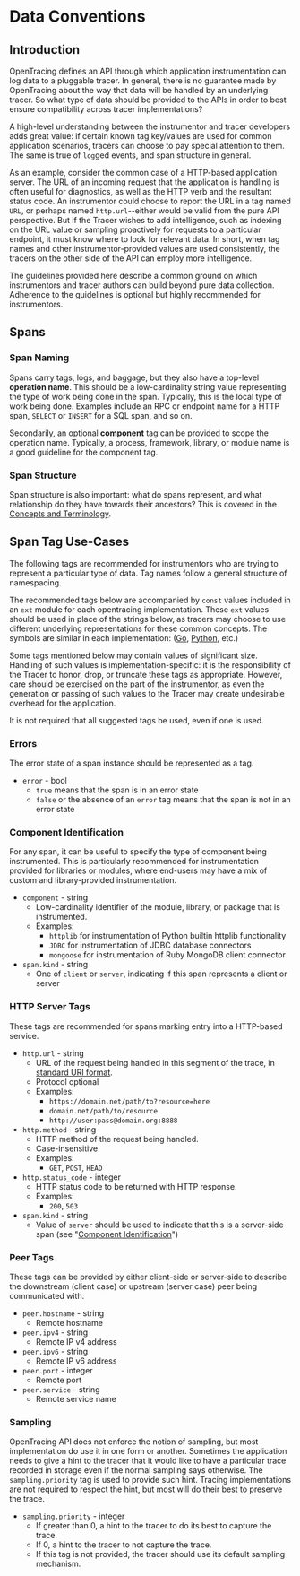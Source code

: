 # Data Conventions

## Introduction

OpenTracing defines an API through which application instrumentation can log data to a pluggable tracer. In general, there is no guarantee made by OpenTracing about the way that data will be handled by an underlying tracer. So what type of data should be provided to the APIs in order to best ensure compatibility across tracer implementations?

A high-level understanding between the instrumentor and tracer developers adds great value: if certain known tag key/values are used for common application scenarios, tracers can choose to pay special attention to them. The same is true of `log`ged events, and span structure in general.

As an example, consider the common case of a HTTP-based application server. The URL of an incoming request that the application is handling is often useful for diagnostics, as well as the HTTP verb and the resultant status code. An instrumentor could choose to report the URL in a tag named `URL`, or perhaps named `http.url`--either would be valid from the pure API perspective. But if the Tracer wishes to add intelligence, such as indexing on the URL value or sampling proactively for requests to a particular endpoint, it must know where to look for relevant data. In short, when tag names and other instrumentor-provided values are used consistently, the tracers on the other side of the API can employ more intelligence.

The guidelines provided here describe a common ground on which instrumentors and tracer authors can build beyond pure data collection. Adherence to the guidelines is optional but highly recommended for instrumentors.



## Spans


### Span Naming

Spans carry tags, logs, and baggage, but they also have a top-level **operation name**. This should be a low-cardinality string value representing the type of work being done in the span. Typically, this is the local type of work being done. Examples include an RPC or endpoint name for a HTTP span, `SELECT` or `INSERT` for a SQL span, and so on.

Secondarily, an optional **component** tag can be provided to scope the operation name. Typically, a process, framework, library, or module name is a good guideline for the component tag.

### Span Structure

Span structure is also important: what do spans represent, and what relationship do they have towards their ancestors?  This is covered in the [Concepts and Terminology](/pages/spec).


## Span Tag Use-Cases

The following tags are recommended for instrumentors who are trying to represent a particular type of data. Tag names follow a general structure of namespacing.

The recommended tags below are accompanied by `const` values included in an `ext` module for each opentracing implementation.  These `ext` values should be used in place of the strings below, as tracers may choose to use different underlying representations for these common concepts.  The symbols are similar in each implementation: ([Go](https://github.com/opentracing/opentracing-go/blob/master/ext/tags.go), [Python](https://github.com/opentracing/opentracing-python/blob/master/opentracing/ext/tags.py), etc.)

Some tags mentioned below may contain values of significant size. Handling of such values is implementation-specific: it is the responsibility of the Tracer to honor, drop, or truncate these tags as appropriate. However, care should be exercised on the part of the instrumentor, as even the generation or passing of such values to the Tracer may create undesirable overhead for the application.

It is not required that all suggested tags be used, even if one is used.

### Errors

The error state of a span instance should be represented as a tag.

* `error` - bool
    - `true` means that the span is in an error state
    - `false` or the absence of an `error` tag means that the span is not in an error state

### Component Identification

For any span, it can be useful to specify the type of component being instrumented. This is particularly recommended for instrumentation provided for libraries or modules, where end-users may have a mix of custom and library-provided instrumentation.

* `component` - string
    - Low-cardinality identifier of the module, library, or package that is instrumented.
    - Examples:
        - `httplib` for instrumentation of Python builtin httplib functionality
        - `JDBC` for instrumentation of JDBC database connectors
        - `mongoose` for instrumentation of Ruby MongoDB client connector
* `span.kind` - string
    - One of `client` or `server`, indicating if this span represents a client or server

### HTTP Server Tags

These tags are recommended for spans marking entry into a HTTP-based service.

* `http.url` - string
    - URL of the request being handled in this segment of the trace, in [standard URI format](https://en.wikipedia.org/wiki/Uniform_Resource_Identifier).
    - Protocol optional
    - Examples:
        - `https://domain.net/path/to?resource=here`
        - `domain.net/path/to/resource`
        - `http://user:pass@domain.org:8888`
* `http.method` - string
    - HTTP method of the request being handled.
    - Case-insensitive
    - Examples:
        - `GET`, `POST`, `HEAD`
* `http.status_code` - integer
    - HTTP status code to be returned with HTTP response.
    - Examples:
        - `200`, `503`
* `span.kind` - string
    - Value of `server` should be used to indicate that this is a server-side span (see "<a href="#component-identification">Component Identification</a>")


### Peer Tags

These tags can be provided by either client-side or server-side to describe the downstream (client case) or upstream (server case) peer being communicated with.

* `peer.hostname` - string
    - Remote hostname
* `peer.ipv4` - string
    - Remote IP v4 address
* `peer.ipv6` - string
    - Remote IP v6 address
* `peer.port` - integer
    - Remote port
* `peer.service` - string
    - Remote service name

### Sampling

OpenTracing API does not enforce the notion of sampling, but most implementation do use it in one form or another. Sometimes the application needs to give a hint to the tracer that it would like to have a particular trace recorded in storage even if the normal sampling says otherwise. The `sampling.priority` tag is used to provide such hint. Tracing implementations are not required to respect the hint, but most will do their best to preserve the trace.

* `sampling.priority` - integer
    - If greater than 0, a hint to the tracer to do its best to capture the trace.
    - If 0, a hint to the tracer to not capture the trace.
    - If this tag is not provided, the tracer should use its default sampling mechanism.

